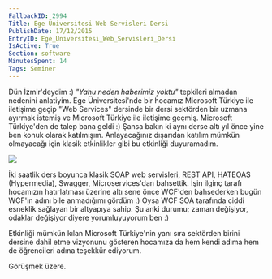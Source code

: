 ```yaml
---
FallbackID: 2994
Title: Ege Üniversitesi Web Servisleri Dersi
PublishDate: 17/12/2015
EntryID: Ege_Universitesi_Web_Servisleri_Dersi
IsActive: True
Section: software
MinutesSpent: 14
Tags: Seminer
---
```

Dün İzmir'deydim :) *"Yahu neden haberimiz yoktu"* tepkileri almadan nedenini anlatiyim. Ege Üniversitesi'nde bir hocamız Microsoft Türkiye ile iletişime geçip "Web Services" dersinde bir dersi sektörden bir uzmana ayırmak istemiş ve Microsoft Türkiye ile iletişime geçmiş. Microsoft Türkiye'den de talep bana geldi :) Şansa bakın ki aynı derse altı yıl önce yine ben konuk olarak katılmışım. Anlayacağınız dışarıdan katılım mümkün olmayacağı için klasik etkinlikler gibi bu etkinliği duyuramadım.![](http://blob.daron.yondem.com/assets/2994/Izmir_WebServices_2.jpg)İki saatlik ders boyunca klasik SOAP web servisleri, REST API, HATEOAS (Hypermedia), Swagger, Microservices'dan bahsettik. İşin ilginç tarafı hocamızın hatırlatması üzerine altı sene önce WCF'den bahsederken bugün WCF'in adını bile anmadığımı gördüm :) Oysa WCF SOA tarafında ciddi esneklik sağlayan bir altyapıya sahip. Şu anki durumu; zaman değişiyor, odaklar değişiyor diyere yorumluyuyorum ben :)Etkinliği mümkün kılan Microsoft Türkiye'nin yanı sıra sektörden birini dersine dahil etme vizyonunu gösteren hocamıza da hem kendi adıma hem de öğrencileri adına teşekkür ediyorum. Görüşmek üzere.
